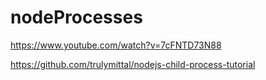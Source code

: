 # nodeProcesses

https://www.youtube.com/watch?v=7cFNTD73N88

https://github.com/trulymittal/nodejs-child-process-tutorial
